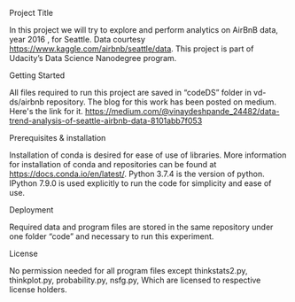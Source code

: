Project Title

In this project we will try to explore and perform analytics on AirBnB data, year 2016 , for Seattle. Data courtesy https://www.kaggle.com/airbnb/seattle/data. This project is part of Udacity’s Data Science Nanodegree program.

Getting Started

All files required to run this project are saved in “codeDS” folder in vd-ds/airbnb  repository.
The blog for this work has been posted on medium. Here's the link for it.
https://medium.com/@vinaydeshpande_24482/data-trend-analysis-of-seattle-airbnb-data-8101abb7f053

Prerequisites & installation

Installation of conda is desired for ease of use of libraries. More information for installation of conda and repositories can be found at https://docs.conda.io/en/latest/. Python 3.7.4 is the version of python. IPython 7.9.0 is used explicitly to run the code for simplicity and ease of use.

Deployment

Required data and program files are stored in the same repository under one folder “code” and necessary to run this experiment.

License

No permission needed for all program files except thinkstats2.py, thinkplot.py, probability.py, nsfg.py, Which are licensed to respective license holders.

